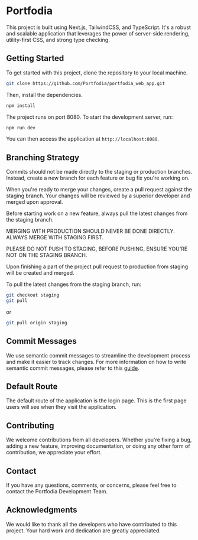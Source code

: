 # Portfodia

This project is built using Next.js, TailwindCSS, and TypeScript. It's a robust and scalable application that leverages
the power of server-side rendering, utility-first CSS, and strong type checking.

## Getting Started

To get started with this project, clone the repository to your local machine.

```bash
git clone https://github.com/Portfodia/portfodia_web_app.git
```

Then, install the dependencies.

```bash
npm install
```

The project runs on port 8080. To start the development server, run:

```bash
npm run dev
```

You can then access the application at `http://localhost:8080`.

## Branching Strategy

Commits should not be made directly to the staging or production branches. Instead, create a new branch for each feature
or bug fix you're working on.

When you're ready to merge your changes, create a pull request against the staging branch. Your changes will be reviewed
by a superior developer and merged upon approval.

Before starting work on a new feature, always pull the latest changes from the staging branch.

MERGING WITH PRODUCTION SHOULD NEVER BE DONE DIRECTLY. ALWAYS MERGE WITH STAGING FIRST.

PLEASE DO NOT PUSH TO STAGING, BEFORE PUSHING, ENSURE YOU'RE NOT ON THE STAGING BRANCH.

Upon finishing a part of the project pull request to production from staging will be created and merged.

To pull the latest changes from the staging branch, run:

```bash
git checkout staging
git pull


```

or

```bash
git pull origin staging
```

## Commit Messages

We use semantic commit messages to streamline the development process and make it easier to track changes. For more
information on how to write semantic commit messages, please refer to
this [guide](https://www.conventionalcommits.org/).

## Default Route

The default route of the application is the login page. This is the first page users will see when they visit the
application.

## Contributing

We welcome contributions from all developers. Whether you're fixing a bug, adding a new feature, improving
documentation, or doing any other form of contribution, we appreciate your effort.

## Contact

If you have any questions, comments, or concerns, please feel free to contact the Portfodia Development Team.

## Acknowledgments

We would like to thank all the developers who have contributed to this project. Your hard work and dedication are
greatly appreciated.
